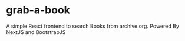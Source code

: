 # grab-a-book
A simple React frontend to search Books from archive.org. Powered By NextJS and BootstrapJS
